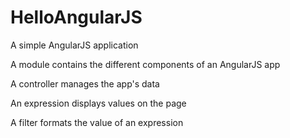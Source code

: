 # HelloAngularJS
A simple AngularJS application

A module contains the different components of an AngularJS app

A controller manages the app's data

An expression displays values on the page

A filter formats the value of an expression
